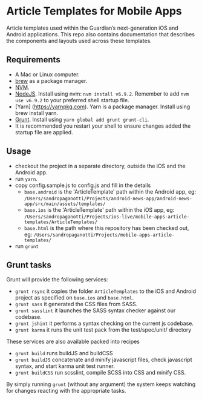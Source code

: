 # Article Templates for Mobile Apps
Article templates used within the Guardian’s next-generation iOS and Android applications. This repo also contains documentation that describes the components and layouts used across these templates.

## Requirements
* A Mac or Linux computer.
* [brew](http://brew.sh/) as a package manager.
* [NVM](https://github.com/creationix/nvm).
* [NodeJS](http://nodejs.org/). Install using nvm: `nvm install v6.9.2`. Remember to add `nvm use v6.9.2` to your preferred shell startup file.
* [Yarn] (https://yarnpkg.com). Yarn is a package manager. Install using brew install yarn.
* [Grunt](http://gruntjs.com/). Install using `yarn global add grunt grunt-cli`.
* It is recommended you restart your shell to ensure changes added the startup file are applied.

## Usage
* checkout the project in a separate directory, outside the iOS and the Android app.
* run `yarn`.
* copy config.sample.js to config.js and fill in the details
    * `base.android` is the 'ArticleTemplate' path within the Android app, eg: `/Users/sandropaganotti/Projects/android-news-app/android-news-app/src/main/assets/templates/`
    * `base.ios` is the 'ArticleTemplate' path within the iOS app, eg: `/Users/sandropaganotti/Projects/ios-live/mobile-apps-article-templates/ArticleTemplates/`
    * `base.html` is the path where this repository has been checked out, eg: `/Users/sandropaganotti/Projects/mobile-apps-article-templates/`
* run `grunt`

## Grunt tasks
Grunt will provide the following services:

* `grunt rsync` it copies the folder `ArticleTemplates` to the iOS and Android project as specified on `base.ios` and `base.html`.
* `grunt sass` it generated the CSS files from SASS.
* `grunt sasslint` it launches the SASS syntax checker against our codebase.
* `grunt jshint` it performs a syntax checking on the current js codebase.
* `grunt karma` it runs the unit test pack from the test/spec/unit/ directory

These services are also available packed into recipes
* `grunt build` runs buildJS and buildCSS
* `grunt buildJS` concatenate and minify javascript files, check javascript syntax, and start karma unit test runner.
* `grunt buildCSS` run scsslint, compile SCSS into CSS and minify CSS.

By simply running `grunt` (without any argument) the system keeps watching for changes reacting with the appropriate tasks.